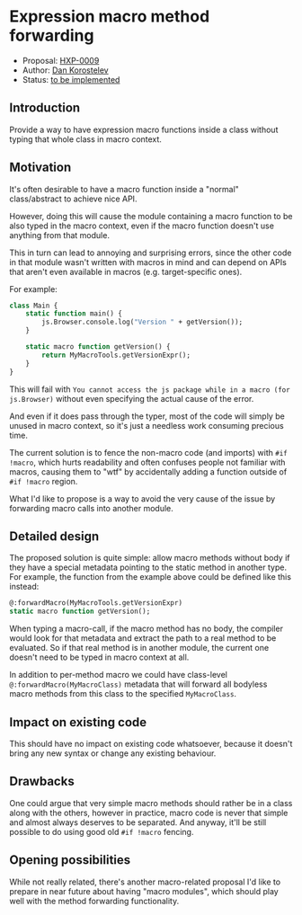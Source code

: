 # Expression macro method forwarding

* Proposal: [HXP-0009](0009-macro-forward.md)
* Author: [Dan Korostelev](https://github.com/nadako)
* Status: [to be implemented](https://github.com/HaxeFoundation/haxe/issues/7453)

## Introduction

Provide a way to have expression macro functions inside a class without typing that whole class
in macro context.

## Motivation

It's often desirable to have a macro function inside a "normal" class/abstract to achieve
nice API.

However, doing this will cause the module containing a macro function to be also typed
in the macro context, even if the macro function doesn't use anything from that module.

This in turn can lead to annoying and surprising errors, since the other code in that
module wasn't written with macros in mind and can depend on APIs that aren't even available
in macros (e.g. target-specific ones).

For example:
```haxe
class Main {
    static function main() {
        js.Browser.console.log("Version " + getVersion());
    }

    static macro function getVersion() {
        return MyMacroTools.getVersionExpr();
    }
}
```
This will fail with `You cannot access the js package while in a macro (for js.Browser)`
without even specifying the actual cause of the error.

And even if it does pass through the typer, most of the code will simply be
unused in macro context, so it's just a needless work consuming precious time.

The current solution is to fence the non-macro code (and imports) with `#if !macro`,
which hurts readability and often confuses people not familiar with macros, causing
them to "wtf" by accidentally adding a function outside of `#if !macro` region.

What I'd like to propose is a way to avoid the very cause of the issue by forwarding
macro calls into another module.

## Detailed design

The proposed solution is quite simple: allow macro methods without body if they have
a special metadata pointing to the static method in another type. For example, the function
from the example above could be defined like this instead:

```haxe
@:forwardMacro(MyMacroTools.getVersionExpr)
static macro function getVersion();
```

When typing a macro-call, if the macro method has no body, the compiler would look
for that metadata and extract the path to a real method to be evaluated. So if that
real method is in another module, the current one doesn't need to be typed in macro
context at all.

In addition to per-method macro we could have class-level `@:forwardMacro(MyMacroClass)`
metadata that will forward all bodyless macro methods from this class to the specified `MyMacroClass`.

## Impact on existing code

This should have no impact on existing code whatsoever, because it doesn't bring any
new syntax or change any existing behaviour.

## Drawbacks

One could argue that very simple macro methods should rather be in a class along
with the others, however in practice, macro code is never that simple and almost
always deserves to be separated. And anyway, it'll be still possible to do using
good old `#if !macro` fencing.

## Opening possibilities

While not really related, there's another macro-related proposal I'd like to prepare
in near future about having "macro modules", which should play well with the method
forwarding functionality.

